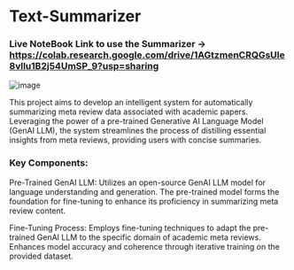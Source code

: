 # Text-Summarizer

### Live NoteBook Link to use the Summarizer -> https://colab.research.google.com/drive/1AGtzmenCRQGsUle8vllu1B2j54UmSP_9?usp=sharing
![image](https://github.com/Ankit3002/Text-Summarizer/assets/87632539/24a89bab-874d-4ebe-aaec-4faa8f730f73)

This project aims to develop an intelligent system for automatically summarizing meta review data associated with academic papers. Leveraging the power of a pre-trained Generative AI Language Model (GenAI LLM), the system streamlines the process of distilling essential insights from meta reviews, providing users with concise summaries.

### Key Components:
Pre-Trained GenAI LLM:
    Utilizes an open-source GenAI LLM model for language understanding and generation.
    The pre-trained model forms the foundation for fine-tuning to enhance its proficiency in summarizing meta review content.
    
Fine-Tuning Process:
  Employs fine-tuning techniques to adapt the pre-trained GenAI LLM to the specific domain of academic meta reviews.
  Enhances model accuracy and coherence through iterative training on the provided dataset.
